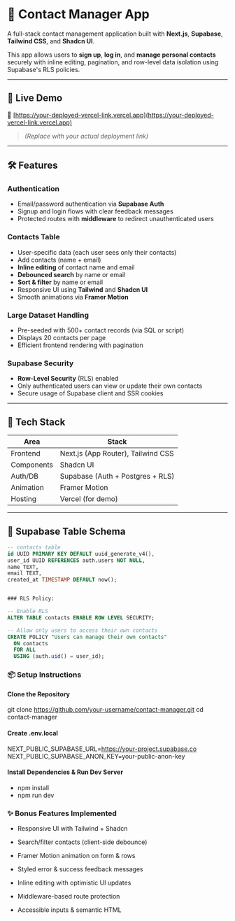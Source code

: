 # 📇 Contact Manager App

A full-stack contact management application built with **Next.js**, **Supabase**, **Tailwind CSS**, and **Shadcn UI**.

This app allows users to **sign up**, **log in**, and **manage personal contacts** securely with inline editing, pagination, and row-level data isolation using Supabase's RLS policies.

---

## 🚀 Live Demo

🔗 [https://your-deployed-vercel-link.vercel.app](https://your-deployed-vercel-link.vercel.app)  
> _(Replace with your actual deployment link)_

---

## 🛠️ Features

### Authentication
- Email/password authentication via **Supabase Auth**
- Signup and login flows with clear feedback messages
- Protected routes with **middleware** to redirect unauthenticated users

### Contacts Table
- User-specific data (each user sees only their contacts)
- Add contacts (name + email)
- **Inline editing** of contact name and email
- **Debounced search** by name or email
- **Sort & filter** by name or email
- Responsive UI using **Tailwind** and **Shadcn UI**
- Smooth animations via **Framer Motion**

### Large Dataset Handling
- Pre-seeded with 500+ contact records (via SQL or script)
- Displays 20 contacts per page
- Efficient frontend rendering with pagination

### Supabase Security
- **Row-Level Security** (RLS) enabled
- Only authenticated users can view or update their own contacts
- Secure usage of Supabase client and SSR cookies

---

## 🧪 Tech Stack

| Area         | Stack                                |
|--------------|---------------------------------------|
| Frontend     | Next.js (App Router), Tailwind CSS    |
| Components   | Shadcn UI                             |
| Auth/DB      | Supabase (Auth + Postgres + RLS)      |
| Animation    | Framer Motion                         |
| Hosting      | Vercel (for demo)                     |

---

## 📂 Supabase Table Schema

```sql
-- contacts table
id UUID PRIMARY KEY DEFAULT uuid_generate_v4(),
user_id UUID REFERENCES auth.users NOT NULL,
name TEXT,
email TEXT,
created_at TIMESTAMP DEFAULT now();


### RLS Policy:

-- Enable RLS
ALTER TABLE contacts ENABLE ROW LEVEL SECURITY;

-- Allow only users to access their own contacts
CREATE POLICY "Users can manage their own contacts"
  ON contacts
  FOR ALL
  USING (auth.uid() = user_id);
```

### 📦 Setup Instructions
#### Clone the Repository

git clone https://github.com/your-username/contact-manager.git
cd contact-manager

#### Create .env.local

NEXT_PUBLIC_SUPABASE_URL=https://your-project.supabase.co
NEXT_PUBLIC_SUPABASE_ANON_KEY=your-public-anon-key

#### Install Dependencies & Run Dev Server


- npm install
- npm run dev

### ✨ Bonus Features Implemented
- Responsive UI with Tailwind + Shadcn

- Search/filter contacts (client-side debounce)

- Framer Motion animation on form & rows

- Styled error & success feedback messages

- Inline editing with optimistic UI updates

- Middleware-based route protection

- Accessible inputs & semantic HTML